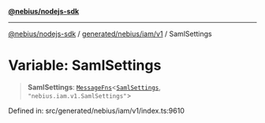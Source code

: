 [**@nebius/nodejs-sdk**](../../../../../README.md)

---

[@nebius/nodejs-sdk](../../../../../README.md) / [generated/nebius/iam/v1](../README.md) / SamlSettings

# Variable: SamlSettings

> **SamlSettings**: [`MessageFns`](../../../../../runtime/protos/core/interfaces/MessageFns.md)\<[`SamlSettings`](../interfaces/SamlSettings.md), `"nebius.iam.v1.SamlSettings"`\>

Defined in: src/generated/nebius/iam/v1/index.ts:9610
